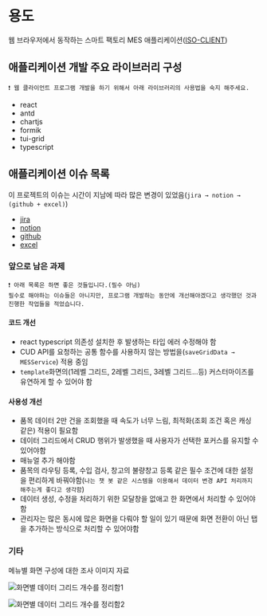 # 용도
웹 브라우저에서 동작하는 스마트 팩토리 MES 애플리케이션([ISO-CLIENT](https://github.com/isos-consulting/feto/blob/main/docs/%EC%9C%A4%EB%B3%B4%EB%9D%BC/ISO-CLIENT.md))

## 애플리케이션 개발 주요 라이브러리 구성
`❗ 웹 클라이언트 프로그램 개발을 하기 위해서 아래 라이브러리의 사용법을 숙지 해주세요.`
- react
- antd
- chartjs
- formik
- tui-grid
- typescript

## 애플리케이션 이슈 목록
이 프로젝트의 이슈는 시간이 지남에 따라 많은 변경이 있었음(`jira → notion → (github + excel)`)
- [jira](https://iwork.atlassian.net/jira/software/projects/IC/boards)
- [notion](https://www.notion.so/199a4f2a831e4bfea0dc93ac80455ea3)
- [github](https://github.com/isos-consulting/WEB-MES-CLIENT/issues)
- [excel](https://github.com/isos-consulting/feto/files/11596635/20230410_WEB_MES.xlsx)

### 앞으로 남은 과제
```
❗ 아래 목록은 하면 좋은 것들입니다.(필수 아님)
필수로 해야하는 이슈들은 아니지만, 프로그램 개발하는 동안에 개선해야겠다고 생각했던 것과 진행한 작업들을 적었습니다.
```

#### 코드 개선
- react typescript 의존성 설치한 후 발생하는 타입 에러 수정해야 함
- CUD API를 요청하는 공통 함수를 사용하지 않는 방법을(`saveGridData → MESService`) 적용 중임
- `template`화면의(1레벨 그리드, 2레벨 그리드, 3레벨 그리드...등) 커스터마이즈를 유연하게 할 수 있어야 함
#### 사용성 개선
- 품목 데이터 2만 건을 조회했을 때 속도가 너무 느림, 최적화(조회 조건 혹은 캐싱 같은) 적용이 필요함
- 데이터 그리드에서 CRUD 행위가 발생했을 때 사용자가 선택한 포커스를 유지할 수 있어야함
- 매뉴얼 추가 해야함
- 품목의 라우팅 등록, 수입 검사, 창고의 불량창고 등록 같은 필수 조건에 대한 설정을 편리하게 바꿔야함(`나는 챗 봇 같은 시스템을 이용해서 데이터 변경 API 처리까지 해주는게 좋다고 생각함`)
- 데이터 생성, 수정을 처리하기 위한 모달창을 없애고 한 화면에서 처리할 수 있어야함
- 관리자는 많은 동시에 많은 화면을 다뤄야 할 일이 있기 때문에 화면 전환이 아닌 탭을 추가하는 방식으로 처리할 수 있어야함

### 기타
메뉴별 화면 구성에 대한 조사 이미지 자료

![화면별 데이터 그리드 개수를 정리함1](https://github.com/isos-consulting/feto/assets/49608580/ad81300f-d97d-4240-a4c5-a7fd694bed2c)

![화면별 데이터 그리드 개수를 정리함2](https://github.com/isos-consulting/feto/assets/49608580/ea66357d-006a-4964-987c-71054a3b3f87)

